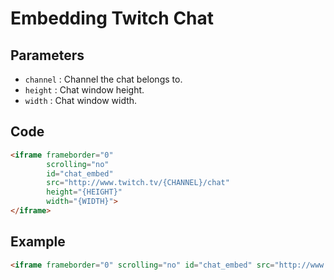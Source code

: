 # Embedding Twitch Chat

## Parameters
- `channel` : Channel the chat belongs to.
- `height`  : Chat window height.
- `width`   : Chat window width.

## Code

```html
<iframe frameborder="0" 
        scrolling="no" 
        id="chat_embed" 
        src="http://www.twitch.tv/{CHANNEL}/chat" 
        height="{HEIGHT}" 
        width="{WIDTH}">
</iframe>
```

## Example

```html
<iframe frameborder="0" scrolling="no" id="chat_embed" src="http://www.twitch.tv/hebo/chat" height="500" width="350"></iframe>
```
